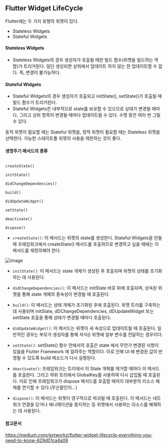 ## Flutter Widget LifeCycle

Flutter에는 두 가지 유형의 위젯이 있다.

- Stateless Widgets
- Stateful Widgets

#### Stateless Widgets
- Stateless Widgets의 경우 생성자가 호출될 때만 빌드 함수(위젯을 빌드하는 역할)가 트리거된다.
  일단 생성되면 상위에서 업데이트 하지 않는 한 업데이트할 수 없다. 즉, 변경이 불가능하다. <br/>

#### Stateful Widgets
- Stateful Widgets의 경우 생성자가 호출되고 initState(), setState()가 호출될 때 빌드 함수가 트리거된다.
- Stateful Widgets은 내부적으로 state를 보유할 수 있으므로 상태가 변경될 때마다, 그리고 상위 항목이 변경될 때마다 업데이트될 수 있다. 수명 동안 여러 번 그릴 수 있다.

동적 위젯이 필요할 때는 Stateful 위젯을, 정적 위젯이 필요할 때는 Stateless 위젯을 선택한다. 가능한 스테이트풀 위젯의 사용을 제한하는 것이 좋다.

#### 생명주기 메서드의 종류

```

createState()

initState()

didChangeDependencies()

build()

didUpdateWidget()

setState()

deactivate()

dispose()
```

- `createState()`: 이 메서드는 위젯의 state를 생성한다. Stateful Widgets을 만들 때 프레임워크에서 createState() 메서드를 호출하므로 변경하고 싶을 때에는 이 메서드를 재정의해야 한다.

![image](https://github.com/Gunbam27/TIL/assets/95085649/976ef1bb-787a-4696-89f2-0b91a157f05d)

- `initState()`: 이 메서드는 state 개체가 생성된 후 호출되며 위젯의 상태를 초기화하는 데 사용된다.

- `didChangeDependencies()`: 이 메서드는 initState 바로 뒤에 호출되며, 상속된 위젯을 통해 state 개체의 종속성이 변경될 때 호출된다.

- `build()`: 이 메서드는 상태 개체가 초기화된 후에 호출된다. 위젯 트리를 구축하는 데 사용되며 initState, dDChangeDependencies, dDUpdateWidget 또는 setState 호출을 통해 상태가 변경될 때마다 호출된다.

- `didUpdateWidget()`: 이 메서드는 위젯이 새 속성으로 업데이트될 때 호출된다. 일반적인 경우는 부모가 생성자를 통해 자식() 위젯에 일부 변수를 전달하는 경우이다.

- `setState()`: setState() 함수 안에서의 호출은 state 에서 무언가 변경된 사항이 있음을 Flutter Framework 에 알려주는 역할이다. 이로 인해 UI 에 변경된 값이 반영될 수 있도록 build 메소드가 다시 실행된다.

- `deactivate()`: 프레임워크는 트리에서 이 State 개체를 제거할 때마다 이 메서드를 호출한다. 그리고 하위 트리에서 GlobalKey를 사용하여 다시 삽입될 때 호출된다. 이로 인해 프레임워크가 dispose 메서드를 호출할 때까지 대부분의 리소스 해제를 연기할 수 있다.(무슨말인지...)
  
- `dispose()`: 이 메서드는 위젯이 영구적으로 파괴될 때 호출된다. 이 메서드는 네트워크 연결을 닫거나 애니메이션을 중지하는 등 위젯에서 사용하는 리소스를 해제하는 데 사용된다.


#### 참고문서
https://medium.com/gytworkz/flutter-widget-lifecycle-everything-you-need-to-know-629d01ca4a09

